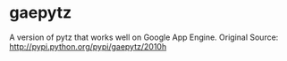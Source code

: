 gaepytz
=======

A version of pytz that works well on Google App Engine. Original Source: http://pypi.python.org/pypi/gaepytz/2010h